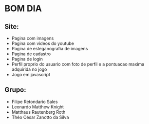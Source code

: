 # BOM DIA

## Site:
- Pagina com imagens
- Pagina com videos do youtube
- Pagina de esteganografia de imagens
- Pagina de cadastro 
- Pagina de login
- Perfil proprio do usuario com foto de perfil e a pontuacao maxima adquirida no jogo
- Jogo em javascript


## Grupo: 
- Filipe Retondario Sales
- Leonardo Matthew Knight
- Matthaus Rautenberg Roth
- Théo César Zanotto da Silva

